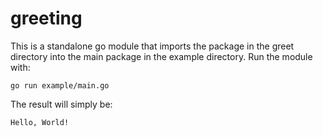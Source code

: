 # greeting
This is a standalone go module that imports the package in the greet directory
into the main package in the example directory.
Run the module with:
```
go run example/main.go
```
The result will simply be:
```
Hello, World!
```
